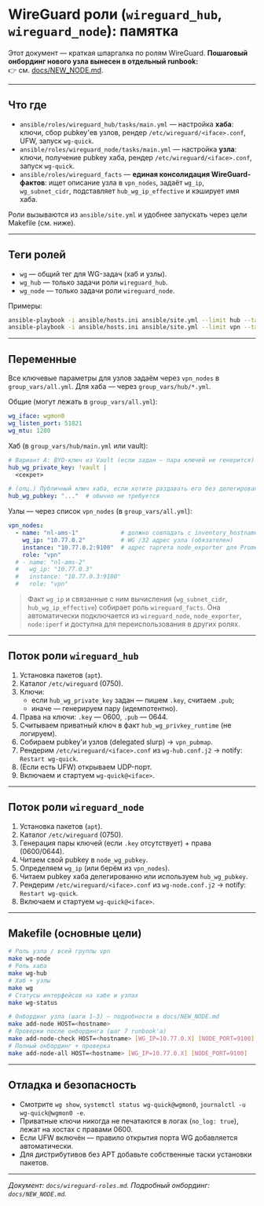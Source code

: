 # WireGuard роли (`wireguard_hub`, `wireguard_node`): памятка

Этот документ — краткая шпаргалка по ролям WireGuard. **Пошаговый онбординг нового узла вынесен в отдельный runbook:**  
👉 см. [docs/NEW_NODE.md](docs/NEW_NODE.md).

---

## Что где

- `ansible/roles/wireguard_hub/tasks/main.yml` — настройка **хаба**: ключи, сбор pubkey'ев узлов, рендер `/etc/wireguard/<iface>.conf`, UFW, запуск `wg-quick`.
- `ansible/roles/wireguard_node/tasks/main.yml` — настройка **узла**: ключи, получение pubkey хаба, рендер `/etc/wireguard/<iface>.conf`, запуск `wg-quick`.
- `ansible/roles/wireguard_facts` — **единая консолидация WireGuard-фактов**: ищет описание узла в `vpn_nodes`, задаёт `wg_ip`, `wg_subnet_cidr`, подставляет `hub_wg_ip_effective` и кэширует имя хаба.

Роли вызываются из `ansible/site.yml` и удобнее запускать через цели Makefile (см. ниже).

---

## Теги ролей

- `wg` — общий тег для WG-задач (хаб и узлы).
- `wg_hub` — только задачи роли `wireguard_hub`.
- `wg_node` — только задачи роли `wireguard_node`.

Примеры:
```bash
ansible-playbook -i ansible/hosts.ini ansible/site.yml --limit hub --tags wg_hub
ansible-playbook -i ansible/hosts.ini ansible/site.yml --limit vpn --tags wg_node
```

---

## Переменные

Все ключевые параметры для узлов задаём через `vpn_nodes` в `group_vars/all.yml`. Для хаба — через `group_vars/hub/*.yml`.

Общие (могут лежать в `group_vars/all.yml`):
```yaml
wg_iface: wgmon0
wg_listen_port: 51821
wg_mtu: 1280
```

Хаб (в `group_vars/hub/main.yml` или vault):
```yaml
# Вариант A: BYO-ключ из Vault (если задан — пара ключей не генерится)
hub_wg_private_key: !vault |
  <секрет>

# (опц.) Публичный ключ хаба, если хотите раздавать его без делегированного чтения:
hub_wg_pubkey: "..."  # обычно не требуется
```

Узлы — через список `vpn_nodes` (в `group_vars/all.yml`):
```yaml
vpn_nodes:
  - name: "nl-ams-1"            # должно совпадать с inventory_hostname
    wg_ip: "10.77.0.2"          # WG /32 адрес узла (обязателен)
    instance: "10.77.0.2:9100"  # адрес таргета node_exporter для Prometheus
    role: "vpn"
  # - name: "nl-ams-2"
  #   wg_ip: "10.77.0.3"
  #   instance: "10.77.0.3:9100"
  #   role: "vpn"
```

> Факт `wg_ip` и связанные с ним вычисления (`wg_subnet_cidr`, `hub_wg_ip_effective`) собирает роль `wireguard_facts`. Она автоматически подключается из `wireguard_node`, `node_exporter`, `node:iperf` и доступна для переиспользования в других ролях.

---

## Поток роли `wireguard_hub`

1. Установка пакетов (`apt`).  
2. Каталог `/etc/wireguard` (0750).  
3. Ключи:
   - если `hub_wg_private_key` задан — пишем `.key`, считаем `.pub`;
   - иначе — генерируем пару (идемпотентно).  
4. Права на ключи: `.key` — 0600, `.pub` — 0644.  
5. Считываем приватный ключ в факт `hub_wg_privkey_runtime` (не логируем).  
6. Собираем pubkey'и узлов (delegated slurp) → `vpn_pubmap`.  
7. Рендерим `/etc/wireguard/<iface>.conf` из `wg-hub.conf.j2` → notify: `Restart wg-quick`.  
8. (Если есть UFW) открываем UDP-порт.  
9. Включаем и стартуем `wg-quick@<iface>`.

---

## Поток роли `wireguard_node`

1. Установка пакетов (`apt`).  
2. Каталог `/etc/wireguard` (0750).  
3. Генерация пары ключей (если `.key` отсутствует) + права (0600/0644).  
4. Читаем свой pubkey в `node_wg_pubkey`.  
5. Определяем `wg_ip` (или берём из `vpn_nodes`).  
6. Читаем pubkey хаба делегированно или используем `hub_wg_pubkey`.  
7. Рендерим `/etc/wireguard/<iface>.conf` из `wg-node.conf.j2` → notify: `Restart wg-quick`.  
8. Включаем и стартуем `wg-quick@<iface>`.

---

## Makefile (основные цели)

```bash
# Роль узла / всей группы vpn
make wg-node
# Роль хаба
make wg-hub
# Хаб + узлы
make wg
# Статусы интерфейсов на хабе и узлах
make wg-status

# Онбординг узла (шаги 1–3) — подробности в docs/NEW_NODE.md
make add-node HOST=<hostname>
# Проверки после онбординга (шаг 7 runbook'а)
make add-node-check HOST=<hostname> [WG_IP=10.77.0.X] [NODE_PORT=9100]
# Полный онбординг + проверка
make add-node-all HOST=<hostname> [WG_IP=10.77.0.X] [NODE_PORT=9100]
```

---

## Отладка и безопасность

- Смотрите `wg show`, `systemctl status wg-quick@wgmon0`, `journalctl -u wg-quick@wgmon0 -e`.  
- Приватные ключи никогда не печатаются в логах (`no_log: true`), лежат на хостах с правами 0600.  
- Если UFW включён — правило открытия порта WG добавляется автоматически.  
- Для дистрибутивов без APT добавьте собственные таски установки пакетов.

---

_Документ: `docs/wireguard-roles.md`. Подробный онбординг: `docs/NEW_NODE.md`._
